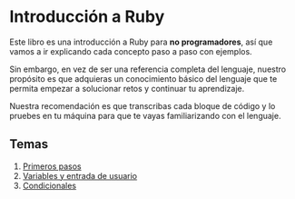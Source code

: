 # Introducción a Ruby

Este libro es una introducción a Ruby para **no programadores**, así que vamos a ir explicando cada concepto paso a paso con ejemplos.

Sin embargo, en vez de ser una referencia completa del lenguaje, nuestro propósito es que adquieras un conocimiento básico del lenguaje que te permita empezar a solucionar retos y continuar tu aprendizaje.

Nuestra recomendación es que transcribas cada bloque de código y lo pruebes en tu máquina para que te vayas familiarizando con el lenguaje.

## Temas

1. [Primeros pasos](0-introduccion.md)
2. [Variables y entrada de usuario](1-variables.md)
3. [Condicionales](2-condicionales.md)
